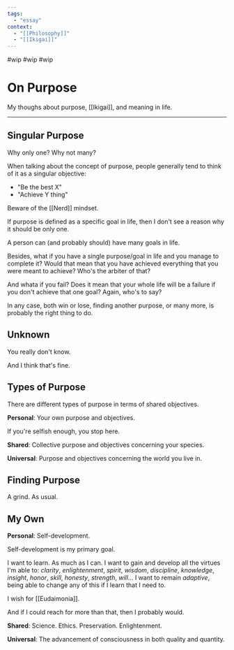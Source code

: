 ```yaml
---
tags:
  - "essay"
context:
  - "[[Philosophy]]"
  - "[[Ikigai]]"
---
```


#wip
#wip
#wip

# On Purpose

My thoughs about purpose, [[Ikigai]], and meaning in life.

---

## Singular Purpose

Why only one? Why not many?

When talking about the concept of purpose, people generally tend to think of it as a singular objective:

- "Be the best X"
- "Achieve Y thing"

Beware of the [[Nerd]] mindset.

If purpose is defined as a specific goal in life, then I don't see a reason why it should be only one.

A person can (and probably should) have many goals in life.

Besides, what if you have a single purpose/goal in life and you manage to complete it?
Would that mean that you have achieved everything that you were meant to achieve?
Who's the arbiter of that?

And whata if you fail? Does it mean that your whole life will be a failure if you don't achieve that one goal?
Again, who's to say?

In any case, both win or lose, finding another purpose, or many more, is probably the right thing to do.

## Unknown

You really don't know.

And I think that's fine.

## Types of Purpose

There are different types of purpose in terms of shared objectives.

**Personal**: Your own purpose and objectives.

If you're selfish enough, you stop here.

**Shared**: Collective purpose and objectives concerning your species.

**Universal**: Purpose and objectives concerning the world you live in.

## Finding Purpose

A grind. As usual.

## My Own

**Personal**: Self-development.

Self-development is my primary goal.

I want to learn. As much as I can.
I want to gain and develop all the virtues I'm able to: _clarity_, _enlightenment_, _spirit_, _wisdom_, _discipline_, _knowledge_, _insight_, _honor_, _skill_, _honesty_, _strength_, _will_...
I want to remain _adaptive_, being able to change any of this if I learn that I need to.

I wish for [[Eudaimonia]].

And if I could reach for more than that, then I probably would.

**Shared**: Science. Ethics. Preservation. Enlightenment.

**Universal**: The advancement of consciousness in both quality and quantity.
